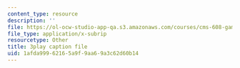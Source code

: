```yaml
---
content_type: resource
description: ''
file: https://ol-ocw-studio-app-qa.s3.amazonaws.com/courses/cms-608-game-design-spring-2014/1afda99962165a9f9aa69a3c62d60b14_1506652.vtt
file_type: application/x-subrip
resourcetype: Other
title: 3play caption file
uid: 1afda999-6216-5a9f-9aa6-9a3c62d60b14
---
```


